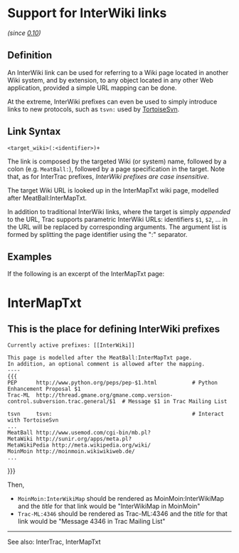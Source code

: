 # Support for InterWiki links



_(since [0.10](trac_milestone_0.10))_
## Definition



An InterWiki link can be used for referring to a Wiki page
located in another Wiki system, and by extension, to any object
located in any other Web application, provided a simple URL 
mapping can be done.

At the extreme, InterWiki prefixes can even be used to simply introduce
links to new protocols, such as `tsvn:` used by [TortoiseSvn](trac_TortoiseSvn).
## Link Syntax




    <target_wiki>(:<identifier>)+

The link is composed by the targeted Wiki (or system) name,
followed by a colon (e.g. `MeatBall:`),
followed by a page specification in the target.
Note that, as for InterTrac prefixes, *InterWiki prefixes are case insensitive*.

The target Wiki URL is looked up in the InterMapTxt wiki page, 
modelled after MeatBall:InterMapTxt.

In addition to traditional InterWiki links, where the target
is simply _appended_ to the URL, 
Trac supports parametric InterWiki URLs:
identifiers `$1`, `$2`, ... in the URL
will be replaced by corresponding arguments.
The argument list is formed by splitting the page identifier
using the ":" separator.
## Examples



If the following is an excerpt of the InterMapTxt page:
# InterMapTxt

## This is the place for defining InterWiki prefixes


    

    Currently active prefixes: [[InterWiki]]
    
    This page is modelled after the MeatBall:InterMapTxt page.
    In addition, an optional comment is allowed after the mapping.
    ----
    {{{
    PEP      http://www.python.org/peps/pep-$1.html           # Python Enhancement Proposal $1 
    Trac-ML  http://thread.gmane.org/gmane.comp.version-control.subversion.trac.general/$1  # Message $1 in Trac Mailing List
    
    tsvn     tsvn:                                            # Interact with TortoiseSvn
    ...
    MeatBall http://www.usemod.com/cgi-bin/mb.pl?
    MetaWiki http://sunir.org/apps/meta.pl?
    MetaWikiPedia http://meta.wikipedia.org/wiki/
    MoinMoin http://moinmoin.wikiwikiweb.de/
    ...
}}}

Then, 
 * `MoinMoin:InterWikiMap` should be rendered as MoinMoin:InterWikiMap
   and the _title_ for that link would be "InterWikiMap in MoinMoin"
 * `Trac-ML:4346` should be rendered as Trac-ML:4346
   and the _title_ for that link would be "Message 4346 in Trac Mailing List"

----
See also: InterTrac, InterMapTxt